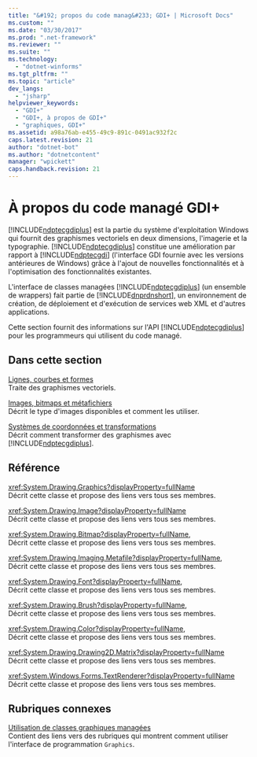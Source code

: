 ```yaml
---
title: "&#192; propos du code manag&#233; GDI+ | Microsoft Docs"
ms.custom: ""
ms.date: "03/30/2017"
ms.prod: ".net-framework"
ms.reviewer: ""
ms.suite: ""
ms.technology: 
  - "dotnet-winforms"
ms.tgt_pltfrm: ""
ms.topic: "article"
dev_langs: 
  - "jsharp"
helpviewer_keywords: 
  - "GDI+"
  - "GDI+, à propos de GDI+"
  - "graphiques, GDI+"
ms.assetid: a98a76ab-e455-49c9-891c-0491ac932f2c
caps.latest.revision: 21
author: "dotnet-bot"
ms.author: "dotnetcontent"
manager: "wpickett"
caps.handback.revision: 21
---
```

# &#192; propos du code manag&#233; GDI+
[!INCLUDE[ndptecgdiplus](../../../../includes/ndptecgdiplus-md.md)] est la partie du système d'exploitation Windows qui fournit des graphismes vectoriels en deux dimensions, l'imagerie et la typographie.  [!INCLUDE[ndptecgdiplus](../../../../includes/ndptecgdiplus-md.md)] constitue une amélioration par rapport à [!INCLUDE[ndptecgdi](../../../../includes/ndptecgdi-md.md)] \(l'interface GDI fournie avec les versions antérieures de Windows\) grâce à l'ajout de nouvelles fonctionnalités et à l'optimisation des fonctionnalités existantes.  
  
 L'interface de classes managées [!INCLUDE[ndptecgdiplus](../../../../includes/ndptecgdiplus-md.md)] \(un ensemble de wrappers\) fait partie de [!INCLUDE[dnprdnshort](../../../../includes/dnprdnshort-md.md)], un environnement de création, de déploiement et d'exécution de services web XML et d'autres applications.  
  
 Cette section fournit des informations sur l'API [!INCLUDE[ndptecgdiplus](../../../../includes/ndptecgdiplus-md.md)] pour les programmeurs qui utilisent du code managé.  
  
## Dans cette section  
 [Lignes, courbes et formes](../../../../docs/framework/winforms/advanced/lines-curves-and-shapes.md)  
 Traite des graphismes vectoriels.  
  
 [Images, bitmaps et métafichiers](../../../../docs/framework/winforms/advanced/images-bitmaps-and-metafiles.md)  
 Décrit le type d'images disponibles et comment les utiliser.  
  
 [Systèmes de coordonnées et transformations](../../../../docs/framework/winforms/advanced/coordinate-systems-and-transformations.md)  
 Décrit comment transformer des graphismes avec [!INCLUDE[ndptecgdiplus](../../../../includes/ndptecgdiplus-md.md)].  
  
## Référence  
 <xref:System.Drawing.Graphics?displayProperty=fullName>  
 Décrit cette classe et propose des liens vers tous ses membres.  
  
 <xref:System.Drawing.Image?displayProperty=fullName>  
 Décrit cette classe et propose des liens vers tous ses membres.  
  
 <xref:System.Drawing.Bitmap?displayProperty=fullName>,  
 Décrit cette classe et propose des liens vers tous ses membres.  
  
 <xref:System.Drawing.Imaging.Metafile?displayProperty=fullName>,  
 Décrit cette classe et propose des liens vers tous ses membres.  
  
 <xref:System.Drawing.Font?displayProperty=fullName>,  
 Décrit cette classe et propose des liens vers tous ses membres.  
  
 <xref:System.Drawing.Brush?displayProperty=fullName>,  
 Décrit cette classe et propose des liens vers tous ses membres.  
  
 <xref:System.Drawing.Color?displayProperty=fullName>,  
 Décrit cette classe et propose des liens vers tous ses membres.  
  
 <xref:System.Drawing.Drawing2D.Matrix?displayProperty=fullName>  
 Décrit cette classe et propose des liens vers tous ses membres.  
  
 <xref:System.Windows.Forms.TextRenderer?displayProperty=fullName>  
 Décrit cette classe et propose des liens vers tous ses membres.  
  
## Rubriques connexes  
 [Utilisation de classes graphiques managées](../../../../docs/framework/winforms/advanced/using-managed-graphics-classes.md)  
 Contient des liens vers des rubriques qui montrent comment utiliser l'interface de programmation `Graphics`.